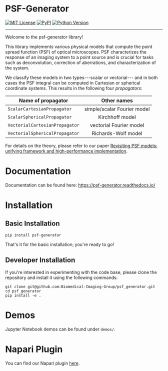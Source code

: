 # PSF-Generator

[![MIT License](https://img.shields.io/github/license/Biomedical-Imaging-Group/psf_generator)](https://github.com/Biomedical-Imaging-Group/psf_generator/raw/main/LICENSE)
[![PyPI](https://img.shields.io/pypi/v/psf-generator.svg?color=green)](https://pypi.org/project/psf-generator)
[![Python Version](https://img.shields.io/pypi/pyversions/psf-generator.svg?color=green)](https://python.org)

***
Welcome to the psf-generator library!

This library implements various physical models that compute the point spread function (PSF) of optical microscopes. 
PSF characterizes the response of an imaging system to a point source and is crucial for tasks such as 
deconvolution, correction of aberrations, and characterization of the system.

We classify these models in two types---scalar or vectorial--- and in both cases the PSF integral can be computed in Cartesian or spherical coordinate systems. 
This results in the following four _propagators_:

| Name of propagator             |         Other names         |
|--------------------------------|:---------------------------:|
| `ScalarCartesianPropagator`    | simple/scalar Fourier model |
| `ScalarSphericalPropagator`    |       Kirchhoff model       |
| `VectorialCartesianPropagator` |   vectorial Fourier model   |
| `VectorialSphericalPropagator` |     Richards-Wolf model     |

For details on the theory, please refer to our paper
[Revisiting PSF models: unifying framework and high-performance implementation](https://arxiv.org/abs/2502.03170).

# Documentation
Documentation can be found here: https://psf-generator.readthedocs.io/

# Installation

## Basic Installation

```
pip install psf-generator
```

That's it for the basic installation; you're ready to go!

## Developer Installation

If you're interested in experimenting with the code base, please clone the repository and install it using the following commands:
```
git clone git@github.com:Biomedical-Imaging-Group/psf_generator.git
cd psf_generator
pip install -e .
```

# Demos

Jupyter Notebook demos can be found under `demos/`.

# Napari Plugin
You can find our Napari plugin [here](https://github.com/Biomedical-Imaging-Group/napari-psfgenerator).

